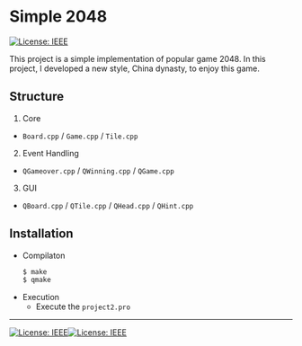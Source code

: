 # Simple 2048

[![License: IEEE](https://img.shields.io/badge/License-CC%20BY--NC--SA%204.0-lightgrey.svg)](http://creativecommons.org/licenses/by-nc-sa/4.0/)

This project is a simple implementation of popular game 2048. In this project, I developed a new style, China dynasty, to enjoy this game.

## Structure	

01. Core
- `Board.cpp` / `Game.cpp` / `Tile.cpp`
02. Event Handling
- `QGameover.cpp` / `QWinning.cpp` / `QGame.cpp`
03. GUI
- `QBoard.cpp` / `QTile.cpp` / `QHead.cpp` / `QHint.cpp`
	
## Installation

* Compilaton
	```bash
	$ make
	$ qmake
	```
* Execution
	* Execute the `project2.pro`

---
[![License: IEEE](https://img.shields.io/badge/License-CC%20BY--NC--SA%204.0-lightgrey.svg)](http://creativecommons.org/licenses/by-nc-sa/4.0/)[![License: IEEE](https://img.shields.io/badge/License-CC%20BY--NC--SA%204.0-lightgrey.svg)](http://creativecommons.org/licenses/by-nc-sa/4.0/)
